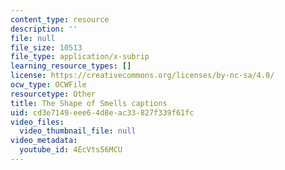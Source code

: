 ```yaml
---
content_type: resource
description: ''
file: null
file_size: 10513
file_type: application/x-subrip
learning_resource_types: []
license: https://creativecommons.org/licenses/by-nc-sa/4.0/
ocw_type: OCWFile
resourcetype: Other
title: The Shape of Smells captions
uid: cd3e7149-eee6-4d8e-ac33-827f339f61fc
video_files:
  video_thumbnail_file: null
video_metadata:
  youtube_id: 4EcVts56MCU
---
```

